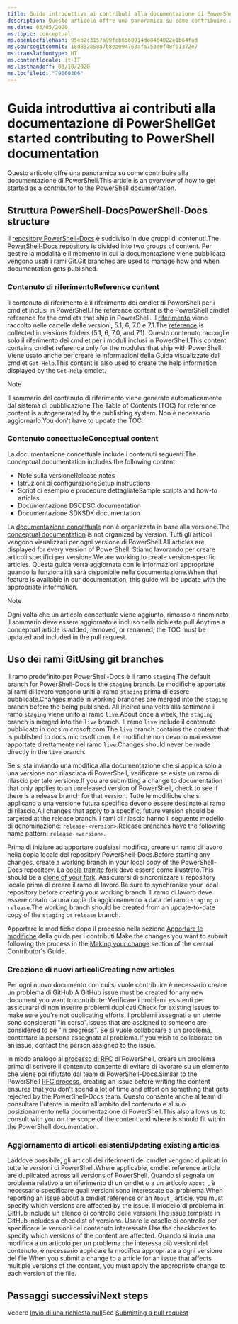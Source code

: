 ```yaml
---
title: Guida introduttiva ai contributi alla documentazione di PowerShell
description: Questo articolo offre una panoramica su come contribuire alla documentazione di PowerShell.
ms.date: 03/05/2020
ms.topic: conceptual
ms.openlocfilehash: 95eb2c3157a99fcb6560914da8464022e1b64fad
ms.sourcegitcommit: 18d832858a7b8ea094763afa753e0f48f01372e7
ms.translationtype: HT
ms.contentlocale: it-IT
ms.lasthandoff: 03/10/2020
ms.locfileid: "79060306"
---
```

# <a name="get-started-contributing-to-powershell-documentation"></a><span data-ttu-id="99330-103">Guida introduttiva ai contributi alla documentazione di PowerShell</span><span class="sxs-lookup"><span data-stu-id="99330-103">Get started contributing to PowerShell documentation</span></span>

<span data-ttu-id="99330-104">Questo articolo offre una panoramica su come contribuire alla documentazione di PowerShell.</span><span class="sxs-lookup"><span data-stu-id="99330-104">This article is an overview of how to get started as a contributor to the PowerShell documentation.</span></span>

## <a name="powershell-docs-structure"></a><span data-ttu-id="99330-105">Struttura PowerShell-Docs</span><span class="sxs-lookup"><span data-stu-id="99330-105">PowerShell-Docs structure</span></span>

<span data-ttu-id="99330-106">Il [repository PowerShell-Docs][psdocs] è suddiviso in due gruppi di contenuti.</span><span class="sxs-lookup"><span data-stu-id="99330-106">The [PowerShell-Docs repository][psdocs] is divided into two groups of content.</span></span> <span data-ttu-id="99330-107">Per gestire la modalità e il momento in cui la documentazione viene pubblicata vengono usati i rami Git.</span><span class="sxs-lookup"><span data-stu-id="99330-107">Git branches are used to manage how and when documentation gets published.</span></span>

### <a name="reference-content"></a><span data-ttu-id="99330-108">Contenuto di riferimento</span><span class="sxs-lookup"><span data-stu-id="99330-108">Reference content</span></span>

<span data-ttu-id="99330-109">Il contenuto di riferimento è il riferimento dei cmdlet di PowerShell per i cmdlet inclusi in PowerShell.</span><span class="sxs-lookup"><span data-stu-id="99330-109">The reference content is the PowerShell cmdlet reference for the cmdlets that ship in PowerShell.</span></span>
<span data-ttu-id="99330-110">Il [riferimento][ref] viene raccolto nelle cartelle delle versioni, 5.1, 6, 7.0 e 7.1.</span><span class="sxs-lookup"><span data-stu-id="99330-110">The [reference][ref] is collected in versions folders (5.1, 6, 7.0, and 7.1).</span></span> <span data-ttu-id="99330-111">Questo contenuto raccoglie solo il riferimento dei cmdlet per i moduli inclusi in PowerShell.</span><span class="sxs-lookup"><span data-stu-id="99330-111">This content contains cmdlet reference only for the modules that ship with PowerShell.</span></span> <span data-ttu-id="99330-112">Viene usato anche per creare le informazioni della Guida visualizzate dal cmdlet `Get-Help`.</span><span class="sxs-lookup"><span data-stu-id="99330-112">This content is also used to create the help information displayed by the `Get-Help` cmdlet.</span></span>

> [!NOTE]
> <span data-ttu-id="99330-113">Il sommario del contenuto di riferimento viene generato automaticamente dal sistema di pubblicazione.</span><span class="sxs-lookup"><span data-stu-id="99330-113">The Table of Contents (TOC) for reference content is autogenerated by the publishing system.</span></span> <span data-ttu-id="99330-114">Non è necessario aggiornarlo.</span><span class="sxs-lookup"><span data-stu-id="99330-114">You don't have to update the TOC.</span></span>

### <a name="conceptual-content"></a><span data-ttu-id="99330-115">Contenuto concettuale</span><span class="sxs-lookup"><span data-stu-id="99330-115">Conceptual content</span></span>

<span data-ttu-id="99330-116">La documentazione concettuale include i contenuti seguenti:</span><span class="sxs-lookup"><span data-stu-id="99330-116">The conceptual documentation includes the following content:</span></span>

- <span data-ttu-id="99330-117">Note sulla versione</span><span class="sxs-lookup"><span data-stu-id="99330-117">Release notes</span></span>
- <span data-ttu-id="99330-118">Istruzioni di configurazione</span><span class="sxs-lookup"><span data-stu-id="99330-118">Setup instructions</span></span>
- <span data-ttu-id="99330-119">Script di esempio e procedure dettagliate</span><span class="sxs-lookup"><span data-stu-id="99330-119">Sample scripts and how-to articles</span></span>
- <span data-ttu-id="99330-120">Documentazione DSC</span><span class="sxs-lookup"><span data-stu-id="99330-120">DSC documentation</span></span>
- <span data-ttu-id="99330-121">Documentazione SDK</span><span class="sxs-lookup"><span data-stu-id="99330-121">SDK documentation</span></span>

<span data-ttu-id="99330-122">La [documentazione concettuale][conceptual] non è organizzata in base alla versione.</span><span class="sxs-lookup"><span data-stu-id="99330-122">The [conceptual documentation][conceptual] is not organized by version.</span></span> <span data-ttu-id="99330-123">Tutti gli articoli vengono visualizzati per ogni versione di PowerShell.</span><span class="sxs-lookup"><span data-stu-id="99330-123">All articles are displayed for every version of PowerShell.</span></span> <span data-ttu-id="99330-124">Stiamo lavorando per creare articoli specifici per versione.</span><span class="sxs-lookup"><span data-stu-id="99330-124">We are working to create version-specific articles.</span></span> <span data-ttu-id="99330-125">Questa guida verrà aggiornata con le informazioni appropriate quando la funzionalità sarà disponibile nella documentazione.</span><span class="sxs-lookup"><span data-stu-id="99330-125">When that feature is available in our documentation, this guide will be update with the appropriate information.</span></span>

> [!NOTE]
> <span data-ttu-id="99330-126">Ogni volta che un articolo concettuale viene aggiunto, rimosso o rinominato, il sommario deve essere aggiornato e incluso nella richiesta pull.</span><span class="sxs-lookup"><span data-stu-id="99330-126">Anytime a conceptual article is added, removed, or renamed, the TOC must be updated and included in the pull request.</span></span>

## <a name="using-git-branches"></a><span data-ttu-id="99330-127">Uso dei rami Git</span><span class="sxs-lookup"><span data-stu-id="99330-127">Using git branches</span></span>

<span data-ttu-id="99330-128">Il ramo predefinito per PowerShell-Docs è il ramo `staging`.</span><span class="sxs-lookup"><span data-stu-id="99330-128">The default branch for PowerShell-Docs is the `staging` branch.</span></span> <span data-ttu-id="99330-129">Le modifiche apportate ai rami di lavoro vengono uniti al ramo `staging` prima di essere pubblicate.</span><span class="sxs-lookup"><span data-stu-id="99330-129">Changes made in working branches are merged into the `staging` branch before the being published.</span></span> <span data-ttu-id="99330-130">All'incirca una volta alla settimana il ramo `staging` viene unito al ramo `live`.</span><span class="sxs-lookup"><span data-stu-id="99330-130">About once a week, the `staging` branch is merged into the `live` branch.</span></span> <span data-ttu-id="99330-131">Il ramo `live` include il contenuto pubblicato in docs.microsoft.com.</span><span class="sxs-lookup"><span data-stu-id="99330-131">The `live` branch contains the content that is published to docs.microsoft.com.</span></span> <span data-ttu-id="99330-132">Le modifiche non devono mai essere apportate direttamente nel ramo `live`.</span><span class="sxs-lookup"><span data-stu-id="99330-132">Changes should never be made directly in the `live` branch.</span></span>

<span data-ttu-id="99330-133">Se si sta inviando una modifica alla documentazione che si applica solo a una versione non rilasciata di PowerShell, verificare se esiste un ramo di rilascio per tale versione.</span><span class="sxs-lookup"><span data-stu-id="99330-133">If you are submitting a change to documentation that only applies to an unreleased version of PowerShell, check to see if there is a release branch for that version.</span></span> <span data-ttu-id="99330-134">Tutte le modifiche che si applicano a una versione futura specifica devono essere destinate al ramo di rilascio.</span><span class="sxs-lookup"><span data-stu-id="99330-134">All changes that apply to a specific, future version should be targeted at the release branch.</span></span> <span data-ttu-id="99330-135">I rami di rilascio hanno il seguente modello di denominazione: `release-<version>`.</span><span class="sxs-lookup"><span data-stu-id="99330-135">Release branches have the following name pattern: `release-<version>`.</span></span>

<span data-ttu-id="99330-136">Prima di iniziare ad apportare qualsiasi modifica, creare un ramo di lavoro nella copia locale del repository PowerShell-Docs.</span><span class="sxs-lookup"><span data-stu-id="99330-136">Before starting any changes, create a working branch in your local copy of the PowerShell-Docs repository.</span></span> <span data-ttu-id="99330-137">La [copia tramite fork][fork] deve essere come illustrato.</span><span class="sxs-lookup"><span data-stu-id="99330-137">This should be a [clone of your fork][fork].</span></span> <span data-ttu-id="99330-138">Assicurarsi di sincronizzare il repository locale prima di creare il ramo di lavoro.</span><span class="sxs-lookup"><span data-stu-id="99330-138">Be sure to synchronize your local repository before creating your working branch.</span></span> <span data-ttu-id="99330-139">Il ramo di lavoro deve essere creato da una copia da aggiornamento a data del ramo `staging` o `release`.</span><span class="sxs-lookup"><span data-stu-id="99330-139">The working branch should be created from an update-to-date copy of the `staging` or `release` branch.</span></span>

<span data-ttu-id="99330-140">Apportare le modifiche dopo il processo nella sezione [Apportare le modifiche][making-changes] della guida per i contributi.</span><span class="sxs-lookup"><span data-stu-id="99330-140">Make the changes you want to submit following the process in the [Making your change][making-changes] section of the central Contributor's Guide.</span></span>

### <a name="creating-new-articles"></a><span data-ttu-id="99330-141">Creazione di nuovi articoli</span><span class="sxs-lookup"><span data-stu-id="99330-141">Creating new articles</span></span>

<span data-ttu-id="99330-142">Per ogni nuovo documento con cui si vuole contribuire è necessario creare un problema di GitHub.</span><span class="sxs-lookup"><span data-stu-id="99330-142">A GitHub issue must be created for any new document you want to contribute.</span></span> <span data-ttu-id="99330-143">Verificare i problemi esistenti per assicurarsi di non inserire problemi duplicati.</span><span class="sxs-lookup"><span data-stu-id="99330-143">Check for existing issues to make sure you're not duplicating efforts.</span></span> <span data-ttu-id="99330-144">I problemi assegnati a un utente sono considerati "in corso".</span><span class="sxs-lookup"><span data-stu-id="99330-144">Issues that are assigned to someone are considered to be "in progress".</span></span> <span data-ttu-id="99330-145">Se si vuole collaborare a un problema, contattare la persona assegnata al problema.</span><span class="sxs-lookup"><span data-stu-id="99330-145">If you wish to collaborate on an issue, contact the person assigned to the issue.</span></span>

<span data-ttu-id="99330-146">In modo analogo al [processo di RFC][rfc] di PowerShell, creare un problema prima di scrivere il contenuto consente di evitare di lavorare su un elemento che viene poi rifiutato dal team di PowerShell-Docs.</span><span class="sxs-lookup"><span data-stu-id="99330-146">Similar to the PowerShell [RFC process][rfc], creating an issue before writing the content ensures that you don't spend a lot of time and effort on something that gets rejected by the PowerShell-Docs team.</span></span> <span data-ttu-id="99330-147">Questo consente anche al team di consultare l'utente in merito all'ambito del contenuto e al suo posizionamento nella documentazione di PowerShell.</span><span class="sxs-lookup"><span data-stu-id="99330-147">This also allows us to consult with you on the scope of the content and where is should fit within the PowerShell documentation.</span></span>

### <a name="updating-existing-articles"></a><span data-ttu-id="99330-148">Aggiornamento di articoli esistenti</span><span class="sxs-lookup"><span data-stu-id="99330-148">Updating existing articles</span></span>

<span data-ttu-id="99330-149">Laddove possibile, gli articoli dei riferimenti dei cmdlet vengono duplicati in tutte le versioni di PowerShell.</span><span class="sxs-lookup"><span data-stu-id="99330-149">Where applicable, cmdlet reference article are duplicated across all versions of PowerShell.</span></span> <span data-ttu-id="99330-150">Quando si segnala un problema relativo a un riferimento di un cmdlet o a un articolo `About_`, è necessario specificare quali versioni sono interessate dal problema.</span><span class="sxs-lookup"><span data-stu-id="99330-150">When reporting an issue about a cmdlet reference or an `About_` article, you must specify which versions are affected by the issue.</span></span> <span data-ttu-id="99330-151">Il modello di problema in GitHub include un elenco di controllo delle versioni.</span><span class="sxs-lookup"><span data-stu-id="99330-151">The issue template in GitHub includes a checklist of versions.</span></span> <span data-ttu-id="99330-152">Usare le caselle di controllo per specificare le versioni del contenuto interessate.</span><span class="sxs-lookup"><span data-stu-id="99330-152">Use the checkboxes to specify which versions of the content are affected.</span></span> <span data-ttu-id="99330-153">Quando si invia una modifica a un articolo per un problema che interessa più versioni del contenuto, è necessario applicare la modifica appropriata a ogni versione del file.</span><span class="sxs-lookup"><span data-stu-id="99330-153">When you submit a change to a article for an issue that affects multiple versions of the content, you must apply the appropriate change to each version of the file.</span></span>

## <a name="next-steps"></a><span data-ttu-id="99330-154">Passaggi successivi</span><span class="sxs-lookup"><span data-stu-id="99330-154">Next steps</span></span>

<span data-ttu-id="99330-155">Vedere [Invio di una richiesta pull](pull-requests.md)</span><span class="sxs-lookup"><span data-stu-id="99330-155">See [Submitting a pull request](pull-requests.md)</span></span>

<!--link refs-->
[conceptual]: https://github.com/MicrosoftDocs/PowerShell-Docs/tree/staging/reference/docs-conceptual
[fork]: /contribute/get-started-setup-local#fork-the-repository
[making-changes]: /contribute/how-to-write-workflows-major#making-your-changes
[psdocs]: https://github.com/MicrosoftDocs/PowerShell-Docs
[ref]: https://github.com/MicrosoftDocs/PowerShell-Docs/tree/staging/reference
[rfc]: https://github.com/PowerShell/powershell-rfc/blob/master/RFC0000-RFC-Process.md